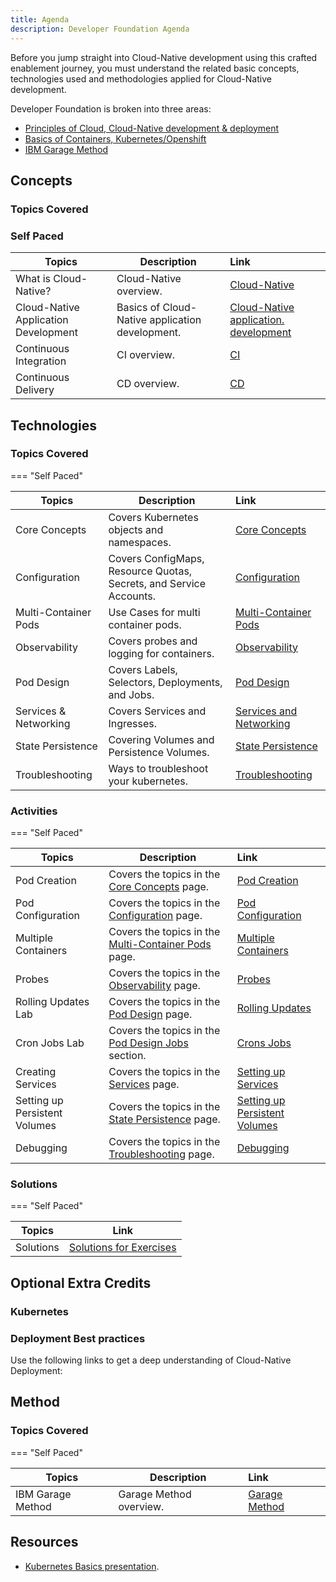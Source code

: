 ```yaml
---
title: Agenda
description: Developer Foundation Agenda
---
```

<!--- cSpell:ignore ICPA openshiftconsole Theia userid toolset crwexposeservice gradlew bluemix ocinstall Mico crwopenlink crwopenapp swaggerui gitpat gituser  buildconfig yourproject wireframe devenvsetup viewapp crwopenlink  atemplatized rtifactoryurlsetup Kata Koda configmap Katacoda checksetup cndp katacoda checksetup Linespace igccli regcred REPLACEME Tavis pipelinerun openshiftcluster invokecloudshell cloudnative sampleapp bwoolf hotspots multicloud pipelinerun Sricharan taskrun Vadapalli Rossel REPLACEME cloudnativesampleapp artifactoryuntar untar Hotspot devtoolsservices Piyum Zonooz Farr Kamal Arora Laszewski  Roadmap roadmap Istio Packt buildpacks automatable ksonnet jsonnet targetport podsiks SIGTERM SIGKILL minikube apiserver multitenant kubelet multizone Burstable checksetup handson  stockbffnode codepatterns devenvsetup newwindow preconfigured cloudantcredentials apikey Indexyaml classname  errorcondition tektonpipeline gradlew gitsecret viewapp cloudantgitpodscreen crwopenlink cdply crwopenapp -->

Before you jump straight into Cloud-Native development using this crafted enablement journey, you must understand the related basic concepts, technologies used and methodologies applied for Cloud-Native development.

Developer Foundation is broken into three areas:

- [Principles of Cloud, Cloud-Native development & deployment](#concepts)
- [Basics of Containers, Kubernetes/Openshift](#technologies)
- [IBM Garage Method]("#method")

## Concepts
### Topics Covered

### Self Paced

| Topics                          | Description         | Link                                                             |
| --------------------------------| ------------------  |:-----------------------------------------------------------------|
| What is Cloud-Native? | Cloud-Native overview. | [Cloud-Native](cloud-native-overview/)                         |
| Cloud-Native Application Development  | Basics of Cloud-Native application development. | [Cloud-Native application. development](cloud-native-app-dev/) |
| Continuous Integration | CI overview. | [CI](../developer-intermediate/continuous-integration/)          |
| Continuous Delivery | CD overview. | [CD](../developer-intermediate/continuous-delivery/)             |


## Technologies
### Topics Covered

=== "Self Paced"

| Topics                          | Description         | Link                                                  |
| --------------------------------| ------------------  |:------------------------------------------------------|
| Core Concepts | Covers Kubernetes objects and namespaces. | [Core Concepts](k8s-core-concepts/)                 |
| Configuration | Covers ConfigMaps, Resource Quotas, Secrets, and Service Accounts. | [Configuration](k8s-configuration/)                 |
| Multi-Container Pods | Use Cases for multi container pods. | [Multi-Container Pods](k8s-multi-container-pods/)   |
| Observability | Covers probes and logging for containers. | [Observability](k8s-observability/)                 |
| Pod Design | Covers Labels, Selectors, Deployments, and Jobs. | [Pod Design](k8s-pod-design/)                       |
| Services & Networking | Covers Services and Ingresses.  | [Services and Networking](k8s-services-networking/) |
| State Persistence| Covering Volumes and Persistence Volumes. | [State Persistence](k8s-state-persistence/)         |
| Troubleshooting | Ways to troubleshoot your kubernetes. | [Troubleshooting](k8s-troubleshooting/)             |

### Activities

=== "Self Paced"

| Topics                          | Description         | Link                                                      |
| --------------------------------| ------------------  |:----------------------------------------------------------|
| Pod Creation | Covers the topics in the [Core Concepts](k8s-core-concepts/) page. | [Pod Creation](activities/labs/lab1)                   |
| Pod Configuration | Covers the topics in the [Configuration](k8s-configuration/) page. | [Pod Configuration](activities/labs/lab2)              |
| Multiple Containers | Covers the topics in the [Multi-Container Pods](k8s-multi-container-pods/) page. | [Multiple Containers](activities/labs/lab3)            |
| Probes | Covers the topics in the [Observability](k8s-observability/) page. | [Probes](activities/labs/lab4)                         |
| Rolling Updates Lab | Covers the topics in the [Pod Design](k8s-pod-design/) page.  | [Rolling Updates](activities/labs/lab6)                |
| Cron Jobs Lab | Covers the topics in the [Pod Design Jobs](k8s-pod-design#jobs-and-cronjobs) section. | [Crons Jobs](activities/labs/lab7)                     |
| Creating Services | Covers the topics in the [Services](k8s-services-networking/) page. | [Setting up Services](activities/labs/lab8)            |
| Setting up Persistent Volumes | Covers the topics in the [State Persistence](k8s-state-persistence/) page. | [Setting up Persistent Volumes](activities/labs/lab10) |
| Debugging | Covers the topics in the [ Troubleshooting](k8s-troubleshooting/) page.  | [Debugging](activities/labs/lab5)                      |

### Solutions

=== "Self Paced"

| Topics                          | Link        |
| --------------------------------| ------------|
| Solutions | [Solutions for Exercises](activities/labs/solutions) |



## Optional Extra Credits
### Kubernetes
<ActivationPage content="kubernetes" tileColor="bx--article-card--ibm">
</ActivationPage>

### Deployment Best practices
Use the following links to get a deep understanding of Cloud-Native Deployment:
<ActivationPage content="cndp">
</ActivationPage>

## Method
### Topics Covered


=== "Self Paced"

| Topics                          | Description         | Link        |
| --------------------------------| ------------------  |:----------- |
| IBM Garage Method | Garage Method overview. | [Garage Method](../garage-development/) |


## Resources
- [Kubernetes Basics presentation](../slides/03-Kubernetes-Basics.pdf).
